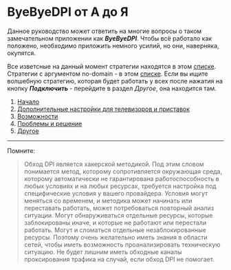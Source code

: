 # ByeByeDPI от А до Я

Данное руководство может ответить на многие вопросы о таком замечательном приложении как ***ByeByeDPI***. Чтобы всё работало как положено, необходимо приложить немного усилий, но они, наверняка, окупятся.

Все изветсные на данный момент стратегии находятся в этом [списке](ALL.TXT). Стратегии с аргументом no-domain - в этом [списке](no_domain.txt).
Если вы ищите волшебную стратегию, которая будет работать у всех после нажатия на кнопку ***Подключить*** - перейдите в раздел *Другое*, она находится там.

1. [Начало](start.md)
2. [Дополнительные настройки для телевизоров и приставок](tv.md)
3. [Возможности](features.md)
4. [Проблемы и решение](problems.md)
5. [Другое](others.md)

---

Помните:

>Обход DPI является хакерской методикой. Под этим словом понимается метод, которому сопротивляется окружающая среда, которому автоматически не гарантирована работоспособность в любых условиях и на любых ресурсах, требуется настройка под специфические условия у вашего провайдера. Условия могут меняться со временем, и методика может начинать или переставать работать, может потребоваться повторный анализ ситуации. Могут обнаруживаться отдельные ресурсы, которые заблокированы иначе, и которые не работают или перестали работать. Могут и сломаться отдельные незаблокированные ресурсы. Поэтому очень желательно иметь знания в области сетей, чтобы иметь возможность проанализировать техническую ситуацию. Не будет лишним иметь обходные каналы проксирования трафика на случай, если обход DPI не помогает.

